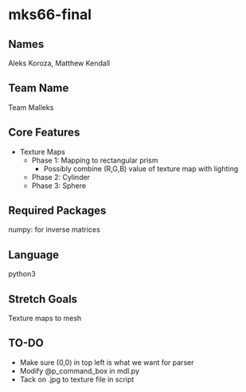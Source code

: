 # mks66-final

## Names
Aleks Koroza, Matthew Kendall

## Team Name
Team Malleks

## Core Features
- Texture Maps
  - Phase 1: Mapping to rectangular prism
    - Possibly combine (R,G,B) value of texture map with lighting
  - Phase 2: Cylinder
  - Phase 3: Sphere


## Required Packages
numpy: for inverse matrices

## Language
python3

## Stretch Goals
Texture maps to mesh

## TO-DO
- Make sure (0,0) in top left is what we want for parser
- Modify @p_command_box in mdl.py
- Tack on .jpg to texture file in script
